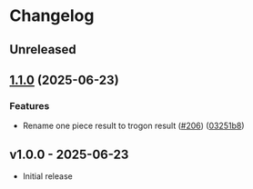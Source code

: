 # Changelog

## Unreleased

## [1.1.0](https://github.com/straw-hat-team/beam-monorepo/compare/trogon_result@v1.0.0...trogon_result@v1.1.0) (2025-06-23)


### Features

* Rename one piece result to trogon result ([#206](https://github.com/straw-hat-team/beam-monorepo/issues/206)) ([03251b8](https://github.com/straw-hat-team/beam-monorepo/commit/03251b8fdbefbb2b6eed4598ba6b33cebaf9aafb))

## v1.0.0 - 2025-06-23

- Initial release
